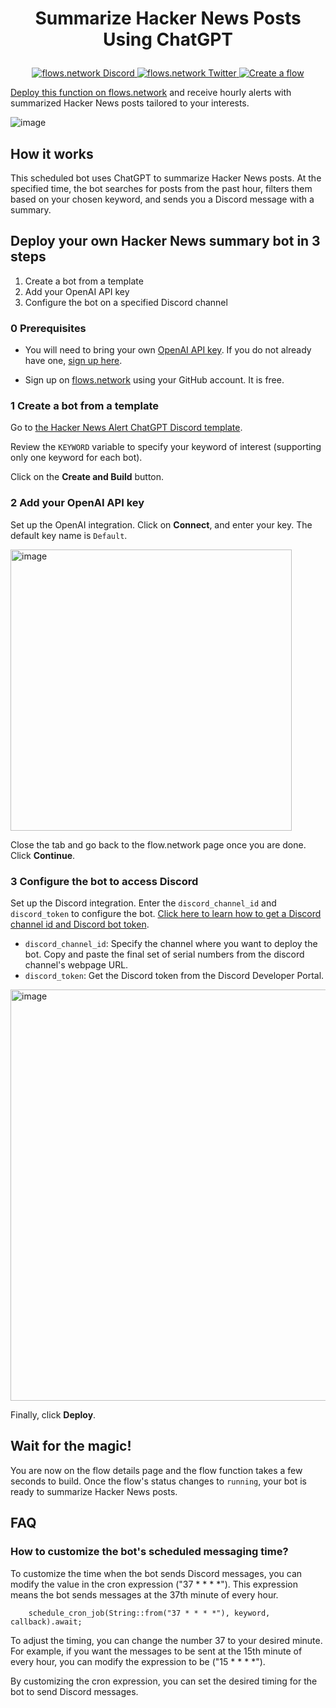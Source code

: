 # <p align="center">Summarize Hacker News Posts Using ChatGPT</p>
<p align="center">
  <a href="https://discord.gg/ccZn9ZMfFf">
    <img src="https://img.shields.io/badge/chat-Discord-7289DA?logo=discord" alt="flows.network Discord">
  </a>
  <a href="https://twitter.com/flows_network">
    <img src="https://img.shields.io/badge/Twitter-1DA1F2?logo=twitter&amp;logoColor=white" alt="flows.network Twitter">
  </a>
   <a href="https://flows.network/flow/createByTemplate/hacker-news-alert-chatgpt-discord">
    <img src="https://img.shields.io/website?up_message=deploy&url=https%3A%2F%2Fflows.network%2Fflow%2Fnew" alt="Create a flow">
  </a>
</p>

[Deploy this function on flows.network](#deploy-your-own-hacker-news-summary-bot-in-3-steps) and receive hourly alerts with summarized Hacker News posts tailored to your interests.

![image](https://github.com/flows-network/hacker-news-alert-chatgpt-discord/assets/45785633/77463fb6-ffa5-4d15-b032-0549b9146786)


## How it works

This scheduled bot uses ChatGPT to summarize Hacker News posts. At the specified time, the bot searches for posts from the past hour, filters them based on your chosen keyword, and sends you a Discord message with a summary.

## Deploy your own Hacker News summary bot in 3 steps

1. Create a bot from a template
2. Add your OpenAI API key
3. Configure the bot on a specified Discord channel

### 0 Prerequisites

* You will need to bring your own [OpenAI API key](https://openai.com/blog/openai-api). If you do not already have one, [sign up here](https://platform.openai.com/signup).

* Sign up on [flows.network](https://flows.network/) using your GitHub account. It is free.

### 1 Create a bot from a template


Go to [the Hacker News Alert ChatGPT Discord template](https://flows.network/flow/createByTemplate/hacker-news-alert-chatgpt-discord).

Review the `KEYWORD` variable to specify your keyword of interest (supporting only one keyword for each bot).

Click on the **Create and Build** button.

### 2 Add your OpenAI API key

Set up the OpenAI integration. Click on **Connect**, and enter your key. The default key name is `Default`.

[<img width="450" alt="image" src="https://user-images.githubusercontent.com/45785633/222973214-ecd052dc-72c2-4711-90ec-db1ec9d5f24e.png">](https://user-images.githubusercontent.com/45785633/222973214-ecd052dc-72c2-4711-90ec-db1ec9d5f24e.png)

Close the tab and go back to the flow.network page once you are done. Click **Continue**.

### 3 Configure the bot to access Discord

Set up the Discord integration. Enter the `discord_channel_id` and `discord_token` to configure the bot. [Click here to learn how to get a Discord channel id and Discord bot token](https://flows.network/blog/discord-bot-guide).

* `discord_channel_id`: Specify the channel where you want to deploy the bot. Copy and paste the final set of serial numbers from the discord channel's webpage URL.
* `discord_token`: Get the Discord token from the Discord Developer Portal. 

<img width="658" alt="image" src="https://github.com/flows-network/hacker-news-alert-chatgpt-discord/assets/45785633/1af8d30c-89b2-4771-96a2-68c0e9bee3c3">

Finally, click **Deploy**.

## Wait for the magic!

You are now on the flow details page and the flow function takes a few seconds to build. Once the flow's status changes to `running`, your bot is ready to summarize Hacker News posts.


## FAQ

### How to customize the bot's scheduled messaging time?

To customize the time when the bot sends Discord messages, you can modify the value in the cron expression ("37 * * * *"). This expression means the bot sends messages at the 37th minute of every hour.

```
    schedule_cron_job(String::from("37 * * * *"), keyword, callback).await;
```

To adjust the timing, you can change the number 37 to your desired minute. For example, if you want the messages to be sent at the 15th minute of every hour, you can modify the expression to be ("15 * * * *").

By customizing the cron expression, you can set the desired timing for the bot to send Discord messages.








